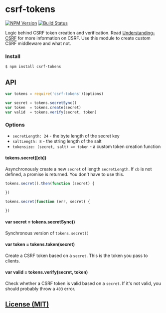 # csrf-tokens

[![NPM Version](https://badge.fury.io/js/csrf-tokens.svg)](https://badge.fury.io/js/csrf-tokens)
[![Build Status](https://travis-ci.org/expressjs/csrf-tokens.svg?branch=master)](https://travis-ci.org/expressjs/csrf-tokens)

Logic behind CSRF token creation and verification.
Read [Understanding-CSRF](http://www.jongleberry.com/understanding-csrf.html) for more information on CSRF.
Use this module to create custom CSRF middleware and what not.

### Install

```bash
$ npm install csrf-tokens
```

## API

```js
var tokens = require('csrf-tokens')(options)

var secret = tokens.secretSync()
var token  = tokens.create(secret)
var valid  = tokens.verify(secret, token)
```

### Options

- `secretLength: 24` - the byte length of the secret key
- `saltLength: 8` - the string length of the salt
- `tokensize: (secret, salt) => token` - a custom token creation function

#### tokens.secret([cb])

Asynchronously create a new `secret` of length `secretLength`.
If `cb` is not defined, a promise is returned.
You don't have to use this.

```js
tokens.secret().then(function (secret) {

})

tokens.secret(function (err, secret) {

})
```

#### var secret = tokens.secretSync()

Synchronous version of `tokens.secret()`

#### var token = tokens.token(secret)

Create a CSRF token based on a `secret`.
This is the token you pass to clients.

#### var valid = tokens.verify(secret, token)

Check whether a CSRF token is valid based on a `secret`.
If it's not valid, you should probably throw a `403` error.

## [License (MIT)](LICENSE)
